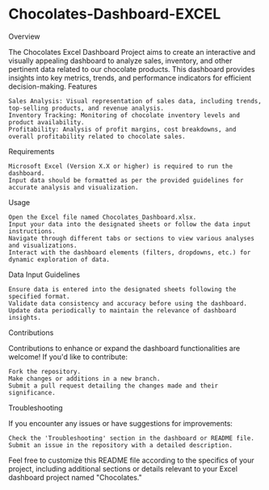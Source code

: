 # Chocolates-Dashboard-EXCEL

Overview

The Chocolates Excel Dashboard Project aims to create an interactive and visually appealing dashboard to analyze sales, inventory, and other pertinent data related to our chocolate products. This dashboard provides insights into key metrics, trends, and performance indicators for efficient decision-making.
Features

    Sales Analysis: Visual representation of sales data, including trends, top-selling products, and revenue analysis.
    Inventory Tracking: Monitoring of chocolate inventory levels and product availability.
    Profitability: Analysis of profit margins, cost breakdowns, and overall profitability related to chocolate sales.

Requirements

    Microsoft Excel (Version X.X or higher) is required to run the dashboard.
    Input data should be formatted as per the provided guidelines for accurate analysis and visualization.

Usage

    Open the Excel file named Chocolates_Dashboard.xlsx.
    Input your data into the designated sheets or follow the data input instructions.
    Navigate through different tabs or sections to view various analyses and visualizations.
    Interact with the dashboard elements (filters, dropdowns, etc.) for dynamic exploration of data.

Data Input Guidelines

    Ensure data is entered into the designated sheets following the specified format.
    Validate data consistency and accuracy before using the dashboard.
    Update data periodically to maintain the relevance of dashboard insights.

Contributions

Contributions to enhance or expand the dashboard functionalities are welcome! If you'd like to contribute:

    Fork the repository.
    Make changes or additions in a new branch.
    Submit a pull request detailing the changes made and their significance.

Troubleshooting

If you encounter any issues or have suggestions for improvements:

    Check the 'Troubleshooting' section in the dashboard or README file.
    Submit an issue in the repository with a detailed description.

Feel free to customize this README file according to the specifics of your project, including additional sections or details relevant to your Excel dashboard project named "Chocolates."
